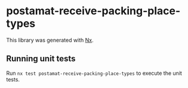 # postamat-receive-packing-place-types

This library was generated with [Nx](https://nx.dev).

## Running unit tests

Run `nx test postamat-receive-packing-place-types` to execute the unit tests.
